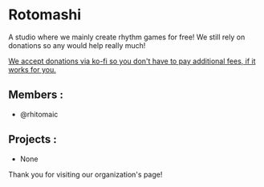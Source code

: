 # Rotomashi
A studio where we mainly create rhythm games for free! We still rely on donations so any would help really much!

[We accept donations via ko-fi so you don't have to pay additional fees, if it works for you.](https://ko-fi.com/rhitomaic)

## Members :
- @rhitomaic

## Projects :
- None

Thank you for visiting our organization's page!
